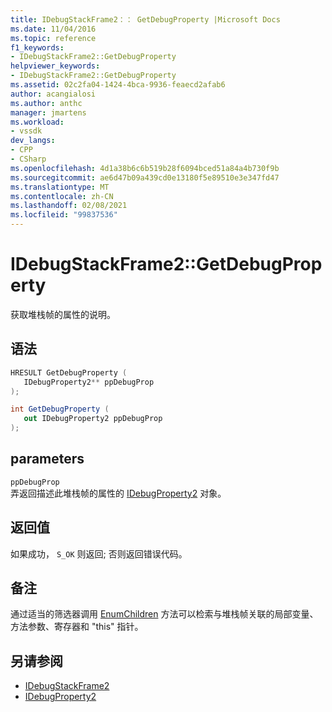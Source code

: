 ```yaml
---
title: IDebugStackFrame2：： GetDebugProperty |Microsoft Docs
ms.date: 11/04/2016
ms.topic: reference
f1_keywords:
- IDebugStackFrame2::GetDebugProperty
helpviewer_keywords:
- IDebugStackFrame2::GetDebugProperty
ms.assetid: 02c2fa04-1424-4bca-9936-feaecd2afab6
author: acangialosi
ms.author: anthc
manager: jmartens
ms.workload:
- vssdk
dev_langs:
- CPP
- CSharp
ms.openlocfilehash: 4d1a38b6c6b519b28f6094bced51a84a4b730f9b
ms.sourcegitcommit: ae6d47b09a439cd0e13180f5e89510e3e347fd47
ms.translationtype: MT
ms.contentlocale: zh-CN
ms.lasthandoff: 02/08/2021
ms.locfileid: "99837536"
---
```

# <a name="idebugstackframe2getdebugproperty"></a>IDebugStackFrame2::GetDebugProperty
获取堆栈帧的属性的说明。

## <a name="syntax"></a>语法

```cpp
HRESULT GetDebugProperty ( 
   IDebugProperty2** ppDebugProp
);
```

```csharp
int GetDebugProperty ( 
   out IDebugProperty2 ppDebugProp
);
```

## <a name="parameters"></a>parameters
`ppDebugProp`\
弄返回描述此堆栈帧的属性的 [IDebugProperty2](../../../extensibility/debugger/reference/idebugproperty2.md) 对象。

## <a name="return-value"></a>返回值
 如果成功， `S_OK` 则返回; 否则返回错误代码。

## <a name="remarks"></a>备注
 通过适当的筛选器调用 [EnumChildren](../../../extensibility/debugger/reference/idebugproperty2-enumchildren.md) 方法可以检索与堆栈帧关联的局部变量、方法参数、寄存器和 "this" 指针。

## <a name="see-also"></a>另请参阅
- [IDebugStackFrame2](../../../extensibility/debugger/reference/idebugstackframe2.md)
- [IDebugProperty2](../../../extensibility/debugger/reference/idebugproperty2.md)
